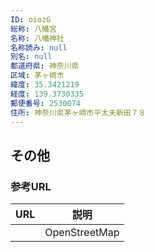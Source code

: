 ```yaml
---
ID: oiozG
総称: 八幡宮
名称: 八幡神社
名称読み: null
別名: null
都道府県: 神奈川県
区域: 茅ヶ崎市
緯度: 35.3421219
経度: 139.3730335
郵便番号: 2530074
住所: 神奈川県茅ヶ崎市平太夫新田７８
---
```


## その他

### 参考URL

| URL | 説明          |
| --- | ------------- |
|     | OpenStreetMap |
